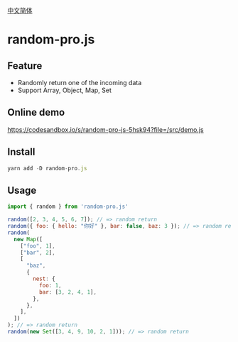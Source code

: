 [中文简体](./README-zh.md)

# random-pro.js

## Feature
- Randomly return one of the incoming data
- Support Array, Object, Map, Set

## Online demo
https://codesandbox.io/s/random-pro-js-5hsk94?file=/src/demo.js

## Install

```js
yarn add -D random-pro.js
```

## Usage

```js
import { random } from 'random-pro.js'

random([2, 3, 4, 5, 6, 7]); // => random return
random({ foo: { hello: "你好" }, bar: false, baz: 3 }); // => random return
random(
  new Map([
    ["foo", 1],
    ["bar", 2],
    [
      "baz",
      {
        nest: {
          foo: 1,
          bar: [3, 2, 4, 1],
        },
      },
    ],
  ])
); // => random return
random(new Set([3, 4, 9, 10, 2, 1])); // => random return
```


